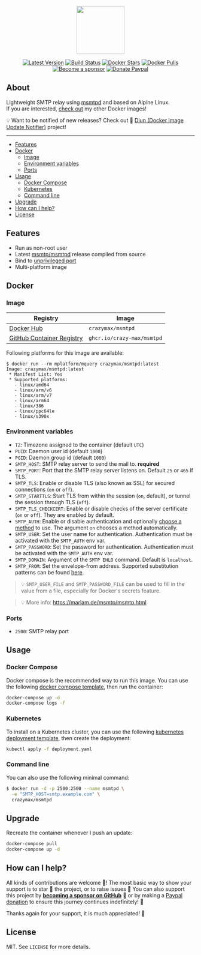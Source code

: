 <p align="center"><a href="https://github.com/crazy-max/docker-msmtpd" target="_blank"><img height="128" src="https://raw.githubusercontent.com/crazy-max/docker-msmtpd/master/.github/docker-msmtpd.jpg"></a></p>

<p align="center">
  <a href="https://hub.docker.com/r/crazymax/msmtpd/tags?page=1&ordering=last_updated"><img src="https://img.shields.io/github/v/tag/crazy-max/docker-msmtpd?label=version&style=flat-square" alt="Latest Version"></a>
  <a href="https://github.com/crazy-max/docker-msmtpd/actions?workflow=build"><img src="https://img.shields.io/github/workflow/status/crazy-max/docker-msmtpd/build?label=build&logo=github&style=flat-square" alt="Build Status"></a>
  <a href="https://hub.docker.com/r/crazymax/msmtpd/"><img src="https://img.shields.io/docker/stars/crazymax/msmtpd.svg?style=flat-square&logo=docker" alt="Docker Stars"></a>
  <a href="https://hub.docker.com/r/crazymax/msmtpd/"><img src="https://img.shields.io/docker/pulls/crazymax/msmtpd.svg?style=flat-square&logo=docker" alt="Docker Pulls"></a>
  <br /><a href="https://github.com/sponsors/crazy-max"><img src="https://img.shields.io/badge/sponsor-crazy--max-181717.svg?logo=github&style=flat-square" alt="Become a sponsor"></a>
  <a href="https://www.paypal.me/crazyws"><img src="https://img.shields.io/badge/donate-paypal-00457c.svg?logo=paypal&style=flat-square" alt="Donate Paypal"></a>
</p>

## About

Lightweight SMTP relay using [msmtpd](https://marlam.de/msmtp/) and based on Alpine Linux.<br />
If you are interested, [check out](https://hub.docker.com/r/crazymax/) my other Docker images!

💡 Want to be notified of new releases? Check out 🔔 [Diun (Docker Image Update Notifier)](https://github.com/crazy-max/diun) project!

___

* [Features](#features)
* [Docker](#docker)
  * [Image](#image)
  * [Environment variables](#environment-variables)
  * [Ports](#ports)
* [Usage](#usage)
  * [Docker Compose](#docker-compose)
  * [Kubernetes](#kubernetes)
  * [Command line](#command-line)
* [Upgrade](#upgrade)
* [How can I help?](#how-can-i-help)
* [License](#license)

## Features

* Run as non-root user
* Latest [msmtp/msmtpd](https://marlam.de/msmtp/) release compiled from source
* Bind to [unprivileged port](#ports)
* Multi-platform image

## Docker

### Image

| Registry                                                                                         | Image                           |
|--------------------------------------------------------------------------------------------------|---------------------------------|
| [Docker Hub](https://hub.docker.com/r/crazymax/msmtpd/)                                            | `crazymax/msmtpd`                 |
| [GitHub Container Registry](https://github.com/users/crazy-max/packages/container/package/msmtpd)  | `ghcr.io/crazy-max/msmtpd`        |

Following platforms for this image are available:

```
$ docker run --rm mplatform/mquery crazymax/msmtpd:latest
Image: crazymax/msmtpd:latest
 * Manifest List: Yes
 * Supported platforms:
   - linux/amd64
   - linux/arm/v6
   - linux/arm/v7
   - linux/arm64
   - linux/386
   - linux/ppc64le
   - linux/s390x
```

### Environment variables

* `TZ`: Timezone assigned to the container (default `UTC`)
* `PUID`: Daemon user id (default `1000`)
* `PGID`: Daemon group id (default `1000`)
* `SMTP_HOST`: SMTP relay server to send the mail to. **required**
* `SMTP_PORT`: Port that the SMTP relay server listens on. Default `25` or `465` if TLS.
* `SMTP_TLS`: Enable or disable TLS (also known as SSL) for secured connections (`on` or `off`).
* `SMTP_STARTTLS`: Start TLS from within the session (`on`, default), or tunnel the session through TLS (`off`).
* `SMTP_TLS_CHECKCERT`: Enable or disable checks of the server certificate (`on` or `off`). They are enabled by default.
* `SMTP_AUTH`: Enable or disable authentication and optionally [choose a method](https://marlam.de/msmtp/msmtp.html#Authentication-commands) to use. The argument `on` chooses a method automatically.
* `SMTP_USER`: Set the user name for authentication. Authentication must be activated with the `SMTP_AUTH` env var.
* `SMTP_PASSWORD`: Set the password for authentication. Authentication must be activated with the `SMTP_AUTH` env var.
* `SMTP_DOMAIN`: Argument of the `SMTP EHLO` command. Default is `localhost`.
* `SMTP_FROM`: Set the envelope-from address. Supported substitution patterns can be found [here](https://marlam.de/msmtp/msmtp.html#Commands-specific-to-sendmail-mode).

> 💡 `SMTP_USER_FILE` and `SMTP_PASSWORD_FILE` can be used to fill in the value from a file, especially for Docker's secrets feature.

> 💡 More info: https://marlam.de/msmtp/msmtp.html

### Ports

* `2500`: SMTP relay port

## Usage

### Docker Compose

Docker compose is the recommended way to run this image. You can use the following
[docker compose template](examples/compose/docker-compose.yml), then run the container:

```bash
docker-compose up -d
docker-compose logs -f
```

### Kubernetes

To install on a Kubernetes cluster, you can use the following
[kubernetes deployment template](examples/kubernetes/deployment.yaml), then create the deployment:

```bash
kubectl apply -f deployment.yaml
```

### Command line

You can also use the following minimal command:

```bash
$ docker run -d -p 2500:2500 --name msmtpd \
  -e "SMTP_HOST=smtp.example.com" \
  crazymax/msmtpd
```

## Upgrade

Recreate the container whenever I push an update:

```bash
docker-compose pull
docker-compose up -d
```

## How can I help?

All kinds of contributions are welcome :raised_hands:! The most basic way to show your support is to star :star2:
the project, or to raise issues :speech_balloon: You can also support this project by
[**becoming a sponsor on GitHub**](https://github.com/sponsors/crazy-max) :clap: or by making
a [Paypal donation](https://www.paypal.me/crazyws) to ensure this journey continues indefinitely! :rocket:

Thanks again for your support, it is much appreciated! :pray:

## License

MIT. See `LICENSE` for more details.
